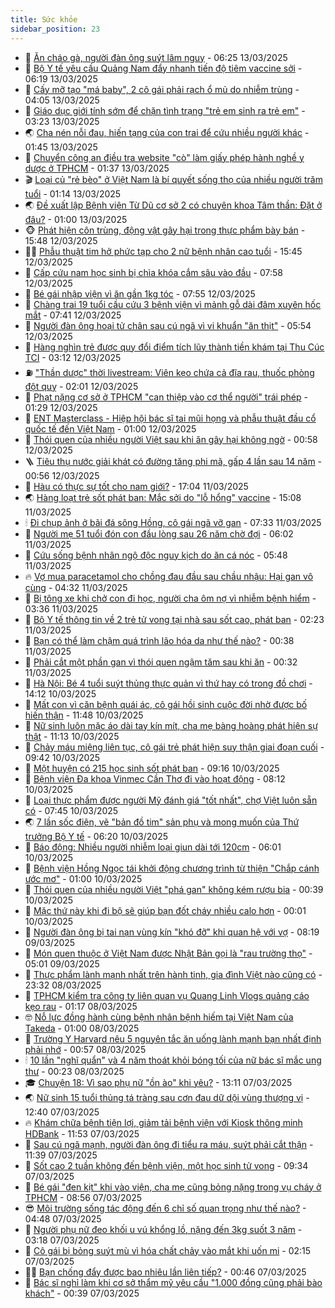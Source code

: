 ```yaml
---
title: Sức khỏe
sidebar_position: 23
---
```


<!-- dantri-suc-khoe:START -->
- 🤔 [Ăn cháo gà, người đàn ông suýt lâm nguy](https://dantri.com.vn/suc-khoe/an-chao-ga-nguoi-dan-ong-suyt-lam-nguy-20250313123838503.htm) - 06:25 13/03/2025
- 🚦 [Bộ Y tế yêu cầu Quảng Nam đẩy nhanh tiến độ tiêm vaccine sởi](https://dantri.com.vn/suc-khoe/bo-y-te-yeu-cau-quang-nam-day-nhanh-tien-do-tiem-vaccine-soi-20250313131538054.htm) - 06:19 13/03/2025
- 🤖 [Cấy mỡ tạo &quot;má baby&quot;, 2 cô gái phải rạch ổ mủ do nhiễm trùng](https://dantri.com.vn/suc-khoe/cay-mo-tao-ma-baby-2-co-gai-phai-rach-o-mu-do-nhiem-trung-20250313110530605.htm) - 04:05 13/03/2025
- 🐻 [Giáo dục giới tính sớm để chặn tình trạng &quot;trẻ em sinh ra trẻ em&quot;](https://dantri.com.vn/suc-khoe/giao-duc-gioi-tinh-som-de-chan-tinh-trang-tre-em-sinh-ra-tre-em-20250313074021352.htm) - 03:23 13/03/2025
- 🌏 [Cha nén nỗi đau, hiến tạng của con trai để cứu nhiều người khác](https://dantri.com.vn/suc-khoe/cha-nen-noi-dau-hien-tang-cua-con-trai-de-cuu-nhieu-nguoi-khac-20250312182449560.htm) - 01:45 13/03/2025
- 👺 [Chuyển công an điều tra website &quot;cò&quot; làm giấy phép hành nghề y dược ở TPHCM](https://dantri.com.vn/suc-khoe/chuyen-cong-an-dieu-tra-website-co-lam-giay-phep-hanh-nghe-y-duoc-o-tphcm-20250313080857356.htm) - 01:37 13/03/2025
- 🎬 [Loại củ &quot;rẻ bèo&quot; ở Việt Nam là bí quyết sống thọ của nhiều người trăm tuổi](https://dantri.com.vn/suc-khoe/loai-cu-re-beo-o-viet-nam-la-bi-quyet-song-tho-cua-nhieu-nguoi-tram-tuoi-20250312152544082.htm) - 01:14 13/03/2025
- 🌏 [Đề xuất lập Bệnh viện Từ Dũ cơ sở 2 có chuyên khoa Tâm thần: Đặt ở đâu?](https://dantri.com.vn/suc-khoe/de-xuat-lap-benh-vien-tu-du-co-so-2-co-chuyen-khoa-tam-than-dat-o-dau-20250312152030026.htm) - 01:00 13/03/2025
- 🐵 [Phát hiện côn trùng, động vật gây hại trong thực phẩm bày bán](https://dantri.com.vn/suc-khoe/phat-hien-con-trung-dong-vat-gay-hai-trong-thuc-pham-bay-ban-20250312155538950.htm) - 15:48 12/03/2025
- 👨‍🏫 [Phẫu thuật tim hở phức tạp cho 2 nữ bệnh nhân cao tuổi](https://dantri.com.vn/suc-khoe/phau-thuat-tim-ho-phuc-tap-cho-2-nu-benh-nhan-cao-tuoi-20250312141555373.htm) - 15:45 12/03/2025
- 🤗 [Cấp cứu nam học sinh bị chìa khóa cắm sâu vào đầu](https://dantri.com.vn/suc-khoe/cap-cuu-nam-hoc-sinh-bi-chia-khoa-cam-sau-vao-dau-20250312143817907.htm) - 07:58 12/03/2025
- 🫶 [Bé gái nhập viện vì ăn gần 1kg tóc](https://dantri.com.vn/suc-khoe/be-gai-nhap-vien-vi-an-gan-1kg-toc-20250312125958427.htm) - 07:55 12/03/2025
- 🙉 [Chàng trai 19 tuổi cầu cứu 3 bệnh viện vì mảnh gỗ dài đâm xuyên hốc mắt](https://dantri.com.vn/suc-khoe/chang-trai-19-tuoi-cau-cuu-3-benh-vien-vi-manh-go-dai-dam-xuyen-hoc-mat-20250312142633063.htm) - 07:41 12/03/2025
- 🦅 [Người đàn ông hoại tử chân sau cú ngã vì vi khuẩn &quot;ăn thịt&quot;](https://dantri.com.vn/suc-khoe/nguoi-dan-ong-hoai-tu-chan-sau-cu-nga-vi-vi-khuan-an-thit-20250312124129248.htm) - 05:54 12/03/2025
- 🐘 [Hàng nghìn trẻ được quy đổi điểm tích lũy thành tiền khám tại Thu Cúc TCI](https://dantri.com.vn/suc-khoe/hang-nghin-tre-duoc-quy-doi-diem-tich-luy-thanh-tien-kham-tai-thu-cuc-tci-20250312100637122.htm) - 03:12 12/03/2025
- ⛽️ [&quot;Thần dược&quot; thời livestream: Viên kẹo chứa cả đĩa rau, thuốc phòng đột quỵ](https://dantri.com.vn/suc-khoe/than-duoc-thoi-livestream-vien-keo-chua-ca-dia-rau-thuoc-phong-dot-quy-20250311180335865.htm) - 02:01 12/03/2025
- 🤡 [Phạt nặng cơ sở ở TPHCM &quot;can thiệp vào cơ thể người&quot; trái phép](https://dantri.com.vn/suc-khoe/phat-nang-co-so-o-tphcm-can-thiep-vao-co-the-nguoi-trai-phep-20250311155121518.htm) - 01:29 12/03/2025
- 💼 [ENT Masterclass - Hiệp hội bác sĩ tai mũi họng và phẫu thuật đầu cổ quốc tế đến Việt Nam](https://dantri.com.vn/suc-khoe/ent-masterclass-hiep-hoi-bac-si-tai-mui-hong-va-phau-thuat-dau-co-quoc-te-den-viet-nam-20250311154604840.htm) - 01:00 12/03/2025
- 🤔 [Thói quen của nhiều người Việt sau khi ăn gây hại không ngờ](https://dantri.com.vn/suc-khoe/thoi-quen-cua-nhieu-nguoi-viet-sau-khi-an-gay-hai-khong-ngo-20250311224813124.htm) - 00:58 12/03/2025
- 🪜 [Tiêu thụ nước giải khát có đường tăng phi mã, gấp 4 lần sau 14 năm](https://dantri.com.vn/suc-khoe/tieu-thu-nuoc-giai-khat-co-duong-tang-phi-ma-gap-4-lan-sau-14-nam-20250311160636982.htm) - 00:56 12/03/2025
- 📝 [Hàu có thực sự tốt cho nam giới?](https://dantri.com.vn/suc-khoe/hau-co-thuc-su-tot-cho-nam-gioi-20250311103128151.htm) - 17:04 11/03/2025
- 🌏 [Hàng loạt trẻ sốt phát ban: Mắc sởi do &quot;lỗ hổng&quot; vaccine](https://dantri.com.vn/suc-khoe/hang-loat-tre-sot-phat-ban-mac-soi-do-lo-hong-vaccine-20250311170145887.htm) - 15:08 11/03/2025
- 🕯 [Đi chụp ảnh ở bãi đá sông Hồng, cô gái ngã vỡ gan](https://dantri.com.vn/suc-khoe/di-chup-anh-o-bai-da-song-hong-co-gai-nga-vo-gan-20250311143112273.htm) - 07:33 11/03/2025
- 🦍 [Người mẹ 51 tuổi đón con đầu lòng sau 26 năm chờ đợi](https://dantri.com.vn/suc-khoe/nguoi-me-51-tuoi-don-con-dau-long-sau-26-nam-cho-doi-20250311112526183.htm) - 06:02 11/03/2025
- 🌈 [Cứu sống bệnh nhân ngộ độc nguy kịch do ăn cá nóc](https://dantri.com.vn/suc-khoe/cuu-song-benh-nhan-ngo-doc-nguy-kich-do-an-ca-noc-20250311110616820.htm) - 05:48 11/03/2025
- 🔥 [Vợ mua paracetamol cho chồng đau đầu sau chầu nhậu: Hại gan vô cùng](https://dantri.com.vn/suc-khoe/vo-mua-paracetamol-cho-chong-dau-dau-sau-chau-nhau-hai-gan-vo-cung-20250311083818461.htm) - 04:32 11/03/2025
- 🌊 [Bị tông xe khi chở con đi học, người cha ôm nợ vì nhiễm bệnh hiểm](https://dantri.com.vn/suc-khoe/bi-tong-xe-khi-cho-con-di-hoc-nguoi-cha-om-no-vi-nhiem-benh-hiem-20250311101507792.htm) - 03:36 11/03/2025
- 🚦 [Bộ Y tế thông tin về 2 trẻ tử vong tại nhà sau sốt cao, phát ban](https://dantri.com.vn/suc-khoe/bo-y-te-thong-tin-ve-2-tre-tu-vong-tai-nha-sau-sot-cao-phat-ban-20250311085213682.htm) - 02:23 11/03/2025
- 🤖 [Bạn có thể làm chậm quá trình lão hóa da như thế nào?](https://dantri.com.vn/suc-khoe/ban-co-the-lam-cham-qua-trinh-lao-hoa-da-nhu-the-nao-20250310101759395.htm) - 00:38 11/03/2025
- 🤡 [Phải cắt một phần gan vì thói quen ngậm tăm sau khi ăn](https://dantri.com.vn/suc-khoe/phai-cat-mot-phan-gan-vi-thoi-quen-ngam-tam-sau-khi-an-20250310170014539.htm) - 00:32 11/03/2025
- 💂 [Hà Nội: Bé 4 tuổi suýt thủng thực quản vì thứ hay có trong đồ chơi](https://dantri.com.vn/suc-khoe/ha-noi-be-4-tuoi-suyt-thung-thuc-quan-vi-thu-hay-co-trong-do-choi-20250310205241214.htm) - 14:12 10/03/2025
- 🦄 [Mất con vì căn bệnh quái ác, cô gái hồi sinh cuộc đời nhờ được bố hiến thận](https://dantri.com.vn/suc-khoe/mat-con-vi-can-benh-quai-ac-co-gai-hoi-sinh-cuoc-doi-nho-duoc-bo-hien-than-20250310165552905.htm) - 11:48 10/03/2025
- 🧠 [Nữ sinh luôn mặc áo dài tay kín mít, cha mẹ bàng hoàng phát hiện sự thật](https://dantri.com.vn/suc-khoe/nu-sinh-luon-mac-ao-dai-tay-kin-mit-cha-me-bang-hoang-phat-hien-su-that-20250310173121726.htm) - 11:13 10/03/2025
- 🤖 [Chảy máu miệng liên tục, cô gái trẻ phát hiện suy thận giai đoạn cuối](https://dantri.com.vn/suc-khoe/chay-mau-mieng-lien-tuc-co-gai-tre-phat-hien-suy-than-giai-doan-cuoi-20250310163719545.htm) - 09:42 10/03/2025
- 💼 [Một huyện có 215 học sinh sốt phát ban](https://dantri.com.vn/suc-khoe/mot-huyen-co-215-hoc-sinh-sot-phat-ban-20250310123236857.htm) - 09:16 10/03/2025
- 🧰 [Bệnh viện Đa khoa Vinmec Cần Thơ đi vào hoạt động](https://dantri.com.vn/suc-khoe/benh-vien-da-khoa-vinmec-can-tho-di-vao-hoat-dong-20250310145021904.htm) - 08:12 10/03/2025
- 🎉 [Loại thực phẩm được người Mỹ đánh giá &quot;tốt nhất&quot;, chợ Việt luôn sẵn có](https://dantri.com.vn/suc-khoe/loai-thuc-pham-duoc-nguoi-my-danh-gia-tot-nhat-cho-viet-luon-san-co-20250309075547021.htm) - 07:45 10/03/2025
- 🌏 [7 lần sốc điện, vẽ &quot;bản đồ tim&quot; sản phụ và mong muốn của Thứ trưởng Bộ Y tế](https://dantri.com.vn/suc-khoe/7-lan-soc-dien-ve-ban-do-tim-san-phu-va-mong-muon-cua-thu-truong-bo-y-te-20250310124222129.htm) - 06:20 10/03/2025
- 📝 [Báo động: Nhiều người nhiễm loại giun dài tới 120cm](https://dantri.com.vn/suc-khoe/bao-dong-nhieu-nguoi-nhiem-loai-giun-dai-toi-120cm-20250310121555680.htm) - 06:01 10/03/2025
- 🧠 [Bệnh viện Hồng Ngọc tái khởi động chương trình từ thiện &quot;Chắp cánh ước mơ&quot;](https://dantri.com.vn/suc-khoe/benh-vien-hong-ngoc-tai-khoi-dong-chuong-trinh-tu-thien-chap-canh-uoc-mo-20250309170409023.htm) - 01:00 10/03/2025
- 🚀 [Thói quen của nhiều người  Việt &quot;phá gan&quot; không kém rượu bia](https://dantri.com.vn/suc-khoe/thoi-quen-cua-nhieu-nguoi-viet-pha-gan-khong-kem-ruou-bia-20250310073315932.htm) - 00:39 10/03/2025
- 💯 [Mặc thứ này khi đi bộ sẽ giúp bạn đốt cháy nhiều calo hơn](https://dantri.com.vn/suc-khoe/mac-thu-nay-khi-di-bo-se-giup-ban-dot-chay-nhieu-calo-hon-20250309215509756.htm) - 00:01 10/03/2025
- 🫶 [Người đàn ông bị tai nạn vùng kín &quot;khó đỡ&quot; khi quan hệ với vợ](https://dantri.com.vn/suc-khoe/nguoi-dan-ong-bi-tai-nan-vung-kin-kho-do-khi-quan-he-voi-vo-20250309123614667.htm) - 08:19 09/03/2025
- 👹 [Món quen thuộc ở Việt Nam được Nhật Bản gọi là &quot;rau trường thọ&quot;](https://dantri.com.vn/suc-khoe/mon-quen-thuoc-o-viet-nam-duoc-nhat-ban-goi-la-rau-truong-tho-20250309074527009.htm) - 05:01 09/03/2025
- 🤩 [Thực phẩm lành mạnh nhất trên hành tinh, gia đình Việt nào cũng có](https://dantri.com.vn/suc-khoe/thuc-pham-lanh-manh-nhat-tren-hanh-tinh-gia-dinh-viet-nao-cung-co-20250308213730324.htm) - 23:32 08/03/2025
- 🌊 [TPHCM kiểm tra công ty liên quan vụ Quang Linh Vlogs quảng cáo kẹo rau](https://dantri.com.vn/suc-khoe/tphcm-kiem-tra-cong-ty-lien-quan-vu-quang-linh-vlogs-quang-cao-keo-rau-20250308074727067.htm) - 01:17 08/03/2025
- 🤓 [Nỗ lực đồng hành cùng bệnh nhân bệnh hiếm tại Việt Nam của Takeda](https://dantri.com.vn/suc-khoe/no-luc-dong-hanh-cung-benh-nhan-benh-hiem-tai-viet-nam-cua-takeda-20250307173518876.htm) - 01:00 08/03/2025
- 🌝 [Trường Y Harvard nêu 5 nguyên tắc ăn uống lành mạnh bạn nhất định phải nhớ](https://dantri.com.vn/suc-khoe/truong-y-harvard-neu-5-nguyen-tac-an-uong-lanh-manh-ban-nhat-dinh-phai-nho-20250307213504536.htm) - 00:57 08/03/2025
- 🕯 [10 lần &quot;nghĩ quẩn&quot; và 4 năm thoát khỏi bóng tối của nữ bác sĩ mắc ung thư](https://dantri.com.vn/suc-khoe/10-lan-nghi-quan-va-4-nam-thoat-khoi-bong-toi-cua-nu-bac-si-mac-ung-thu-20250307160616811.htm) - 00:23 08/03/2025
- 🎓 [Chuyện 18: Vì sao phụ nữ &quot;ồn ào&quot; khi yêu?](https://dantri.com.vn/suc-khoe/chuyen-18-vi-sao-phu-nu-on-ao-khi-yeu-20250307164049166.htm) - 13:11 07/03/2025
- 🌏 [Nữ sinh 15 tuổi thủng tá tràng sau cơn đau dữ dội vùng thượng vị](https://dantri.com.vn/suc-khoe/nu-sinh-15-tuoi-thung-ta-trang-sau-con-dau-du-doi-vung-thuong-vi-20250307193946654.htm) - 12:40 07/03/2025
- 🔥 [Khám chữa bệnh tiện lợi, giảm tải bệnh viện với Kiosk thông minh HDBank](https://dantri.com.vn/suc-khoe/kham-chua-benh-tien-loi-giam-tai-benh-vien-voi-kiosk-thong-minh-hdbank-20250307184821765.htm) - 11:53 07/03/2025
- 📝 [Sau cú ngã mạnh, người đàn ông đi tiểu ra máu, suýt phải cắt thận](https://dantri.com.vn/suc-khoe/sau-cu-nga-manh-nguoi-dan-ong-di-tieu-ra-mau-suyt-phai-cat-than-20250307152425885.htm) - 11:39 07/03/2025
- 🧠 [Sốt cao 2 tuần không đến bệnh viện, một học sinh tử vong](https://dantri.com.vn/suc-khoe/sot-cao-2-tuan-khong-den-benh-vien-mot-hoc-sinh-tu-vong-20250307114310165.htm) - 09:34 07/03/2025
- 🦅 [Bé gái &quot;đen kịt&quot; khi vào viện, cha mẹ cũng bỏng nặng trong vụ cháy ở TPHCM](https://dantri.com.vn/suc-khoe/be-gai-den-kit-khi-vao-vien-cha-me-cung-bong-nang-trong-vu-chay-o-tphcm-20250307154150569.htm) - 08:56 07/03/2025
- 😎 [Môi trường sống tác động đến 6 chỉ số quan trọng như thế nào?](https://dantri.com.vn/suc-khoe/moi-truong-song-tac-dong-den-6-chi-so-quan-trong-nhu-the-nao-20250307111806166.htm) - 04:48 07/03/2025
- 🎉 [Người phụ nữ đeo khối u vú khổng lồ, nặng đến 3kg suốt 3 năm](https://dantri.com.vn/suc-khoe/nguoi-phu-nu-deo-khoi-u-vu-khong-lo-nang-den-3kg-suot-3-nam-20250307101308222.htm) - 03:18 07/03/2025
- 🫣 [Cô gái bị bỏng suýt mù vì hóa chất chảy vào mắt khi uốn mi](https://dantri.com.vn/suc-khoe/co-gai-bi-bong-suyt-mu-vi-hoa-chat-chay-vao-mat-khi-uon-mi-20250307090812557.htm) - 02:15 07/03/2025
- 🧑‍🏫 [Bạn chống đẩy được bao nhiêu lần liên tiếp?](https://dantri.com.vn/suc-khoe/ban-chong-day-duoc-bao-nhieu-lan-lien-tiep-20250306142208014.htm) - 00:46 07/03/2025
- 🥷 [Bác sĩ nghỉ làm khi cơ sở thẩm mỹ yêu cầu &quot;1.000 đồng cũng phải bào khách&quot;](https://dantri.com.vn/suc-khoe/bac-si-nghi-lam-khi-co-so-tham-my-yeu-cau-1000-dong-cung-phai-bao-khach-20250306162613256.htm) - 00:39 07/03/2025<!-- dantri-suc-khoe:END -->
